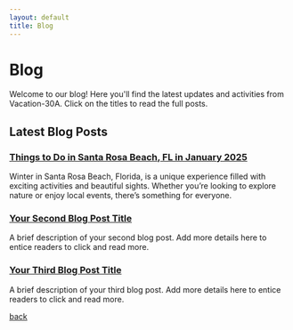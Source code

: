 ```yaml
---
layout: default
title: Blog
---
```


# Blog

Welcome to our blog! Here you'll find the latest updates and activities from Vacation-30A. Click on the titles to read the full posts.

## Latest Blog Posts

### [Things to Do in Santa Rosa Beach, FL in January 2025](./post1.md)
Winter in Santa Rosa Beach, Florida, is a unique experience filled with exciting activities and beautiful sights. Whether you’re looking to explore nature or enjoy local events, there’s something for everyone.

### [Your Second Blog Post Title](./post2.md)
A brief description of your second blog post. Add more details here to entice readers to click and read more.

### [Your Third Blog Post Title](./post3.md)
A brief description of your third blog post. Add more details here to entice readers to click and read more.

[back](./)

